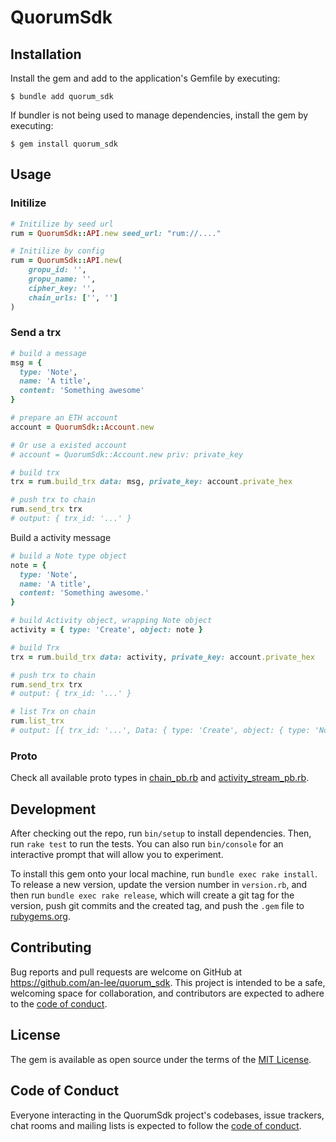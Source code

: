 # QuorumSdk

## Installation

Install the gem and add to the application's Gemfile by executing:

    $ bundle add quorum_sdk

If bundler is not being used to manage dependencies, install the gem by executing:

    $ gem install quorum_sdk

## Usage

### Initilize

```ruby
# Initilize by seed url
rum = QuorumSdk::API.new seed_url: "rum://...."

# Initilize by config
rum = QuorumSdk::API.new(
    gropu_id: '',
    gropu_name: '',
    cipher_key: '',
    chain_urls: ['', '']
)
```

### Send a trx

```ruby
# build a message
msg = {
  type: 'Note',
  name: 'A title',
  content: 'Something awesome'
}

# prepare an ETH account
account = QuorumSdk::Account.new

# Or use a existed account
# account = QuorumSdk::Account.new priv: private_key

# build trx
trx = rum.build_trx data: msg, private_key: account.private_hex

# push trx to chain
rum.send_trx trx
# output: { trx_id: '...' }

```

Build a activity message

```ruby
# build a Note type object
note = {
  type: 'Note',
  name: 'A title',
  content: 'Something awesome.'
}

# build Activity object, wrapping Note object
activity = { type: 'Create', object: note }

# build Trx
trx = rum.build_trx data: activity, private_key: account.private_hex

# push trx to chain
rum.send_trx trx
# output: { trx_id: '...' }

# list Trx on chain
rum.list_trx
# output: [{ trx_id: '...', Data: { type: 'Create', object: { type: 'Note', name: 'A title', content: 'Something awesome' }}}]

```

### Proto

Check all available proto types in [chain_pb.rb](./lib/proto/chain_pb.rb) and [activity_stream_pb.rb](./lib/proto/activity_stream_pb.rb).

## Development

After checking out the repo, run `bin/setup` to install dependencies. Then, run `rake test` to run the tests. You can also run `bin/console` for an interactive prompt that will allow you to experiment.

To install this gem onto your local machine, run `bundle exec rake install`. To release a new version, update the version number in `version.rb`, and then run `bundle exec rake release`, which will create a git tag for the version, push git commits and the created tag, and push the `.gem` file to [rubygems.org](https://rubygems.org).

## Contributing

Bug reports and pull requests are welcome on GitHub at https://github.com/an-lee/quorum_sdk. This project is intended to be a safe, welcoming space for collaboration, and contributors are expected to adhere to the [code of conduct](https://github.com/an-lee/quorum_sdk/blob/main/CODE_OF_CONDUCT.md).

## License

The gem is available as open source under the terms of the [MIT License](https://opensource.org/licenses/MIT).

## Code of Conduct

Everyone interacting in the QuorumSdk project's codebases, issue trackers, chat rooms and mailing lists is expected to follow the [code of conduct](https://github.com/an-lee/quorum_sdk/blob/main/CODE_OF_CONDUCT.md).
